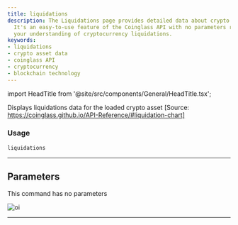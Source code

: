 ```yaml
---
title: liquidations
description: The Liquidations page provides detailed data about crypto asset liquidations.
  It's an easy-to-use feature of the Coinglass API with no parameters required. Enhance
  your understanding of cryptocurrency liquidations.
keywords:
- liquidations
- crypto asset data
- coinglass API
- cryptocurrency
- blockchain technology
---
```


import HeadTitle from '@site/src/components/General/HeadTitle.tsx';

<HeadTitle title="liquidations - Dd - Crypto - Reference | OpenBB Terminal Docs" />

Displays liquidations data for the loaded crypto asset [Source: https://coinglass.github.io/API-Reference/#liquidation-chart]

### Usage

```python
liquidations
```

---

## Parameters

This command has no parameters


![oi](https://user-images.githubusercontent.com/1673206/186211230-e095fe05-6d86-4d6a-aa2d-dd84dee4ad52.png)

---
